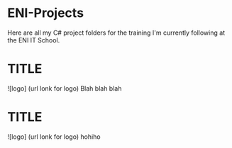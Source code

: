 # ENI-Projects

Here are all my C# project folders for the training I'm currently following at the ENI IT School.

# TITLE
![logo] (url lonk for logo)
Blah blah blah

# TITLE
![logo] (url lonk for logo)
hohiho

